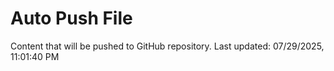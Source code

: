 # Auto Push File

Content that will be pushed to GitHub repository.
Last updated: 07/29/2025, 11:01:40 PM